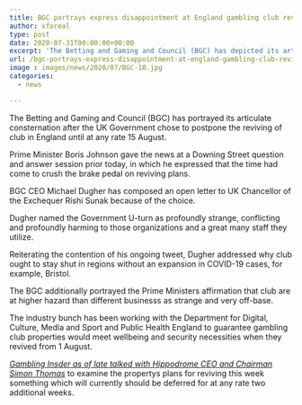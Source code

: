 ```yaml
---
title: BGC portrays express disappointment at England gambling club reviving deferral
author: xforeal 
type: post
date: 2020-07-31T00:00:00+00:00
excerpt: 'The Betting and Gaming and Council (BGC) has depicted its articulate disappointment after the UK Government chose to defer the reviving of club in England until at any rate 15 August '
url: /bgc-portrays-express-disappointment-at-england-gambling-club-reviving-deferral/
image : images/news/2020/07/BGC-10.jpg
categories:
  - news

---
```

The Betting and Gaming and Council (BGC) has portrayed its articulate consternation after the UK Government chose to postpone the reviving of club in England until at any rate 15 August. 

Prime Minister Boris Johnson gave the news at a Downing Street question and answer session prior today, in which he expressed that the time had come to crush the brake pedal on reviving plans. 

BGC CEO Michael Dugher has composed an open letter to UK Chancellor of the Exchequer Rishi Sunak because of the choice. 

Dugher named the Government U-turn as profoundly strange, conflicting and profoundly harming to those organizations and a great many staff they utilize. 

Reiterating the contention of his ongoing tweet, Dugher addressed why club ought to stay shut in regions without an expansion in COVID-19 cases, for example, Bristol. 

The BGC additionally portrayed the Prime Ministers affirmation that club are at higher hazard than different businesss as strange and very off-base. 

The industry bunch has been working with the Department for Digital, Culture, Media and Sport and Public Health England to guarantee gambling club properties would meet wellbeing and security necessities when they revived from 1 August. 

_[Gambling Insder as of late talked with Hippodrome CEO and Chairman Simon Thomas][1]_ to examine the propertys plans for reviving this week something which will currently should be deferred for at any rate two additional weeks.

 [1]: https://www.youtube.com/watch?v=tqqP47FUQbY&feature=emb_title